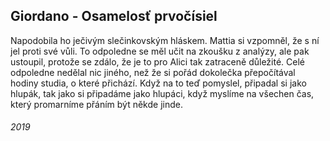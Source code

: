 ## Giordano - Osamelosť prvočísiel

Napodobila ho ječivým slečinkovským hláskem.
Mattia si vzpomněl, že s ní jel proti své vůli.
To odpoledne se měl učit na zkoušku z analýzy, ale pak ustoupil, protože se zdálo, že je to pro Alici tak zatraceně důležité.
Celé odpoledne nedělal nic jiného, než že si pořád dokolečka přepočítával hodiny studia, o které přichází.
Když na to teď pomyslel, připadal si jako hlupák, tak jako si připadáme jako hlupáci, když myslíme na všechen čas, který promarníme přáním být někde jinde.


###### 2019